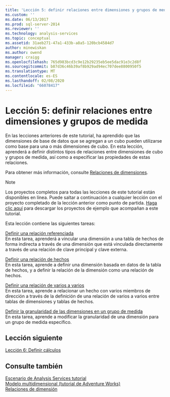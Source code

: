 ```yaml
---
title: 'Lección 5: definir relaciones entre dimensiones y grupos de medida | Microsoft Docs'
ms.custom: ''
ms.date: 06/13/2017
ms.prod: sql-server-2014
ms.reviewer: ''
ms.technology: analysis-services
ms.topic: conceptual
ms.assetid: 31aeb271-47a1-433b-a8a5-120bcb4584d7
author: minewiskan
ms.author: owend
manager: craigg
ms.openlocfilehash: 765d983bcd3c9e12b29235eb5ee5dac91e3c2d8f
ms.sourcegitcommit: b87d36c46b39af8b929ad94ec707dee8800950f5
ms.translationtype: MT
ms.contentlocale: es-ES
ms.lasthandoff: 02/08/2020
ms.locfileid: "66078417"
---
```

# <a name="lesson-5-defining-relationships-between-dimensions-and-measure-groups"></a>Lección 5: definir relaciones entre dimensiones y grupos de medida
  En las lecciones anteriores de este tutorial, ha aprendido que las dimensiones de base de datos que se agregan a un cubo pueden utilizarse como base para una o más dimensiones de cubo. En esta lección, aprenderá a definir distintos tipos de relaciones entre dimensiones de cubo y grupos de medida, así como a especificar las propiedades de estas relaciones.  
  
 Para obtener más información, consulte [Relaciones de dimensiones](multidimensional-models-olap-logical-cube-objects/dimension-relationships.md).  
  
> [!NOTE]  
>  Los proyectos completos para todas las lecciones de este tutorial están disponibles en línea. Puede saltar a continuación a cualquier lección con el proyecto completado de la lección anterior como punto de partida. [Haga clic aquí](https://go.microsoft.com/fwlink/?LinkID=221866) para descargar los proyectos de ejemplo que acompañan a este tutorial.  
  
 Esta lección contiene las siguientes tareas:  
  
 [Definir una relación referenciada](lesson-5-1-defining-a-referenced-relationship.md)  
 En esta tarea, aprenderá a vincular una dimensión a una tabla de hechos de forma indirecta a través de una dimensión que está vinculada directamente a través de una relación de clave principal y clave externa.  
  
 [Definir una relación de hechos](lesson-5-2-defining-a-fact-relationship.md)  
 En esta tarea, aprende a definir una dimensión basada en datos de la tabla de hechos, y a definir la relación de la dimensión como una relación de hechos.  
  
 [Definir una relación de varios a varios](lesson-5-3-defining-a-many-to-many-relationship.md)  
 En esta tarea, aprende a relacionar un hecho con varios miembros de dirección a través de la definición de una relación de varios a varios entre tablas de dimensiones y tablas de hechos.  
  
 [Definir la granularidad de las dimensiones en un grupo de medida](lesson-5-4-defining-dimension-granularity-within-a-measure-group.md)  
 En esta tarea, aprende a modificar la granularidad de una dimensión para un grupo de medida específico.  
  
## <a name="next-lesson"></a>Lección siguiente  
 [Lección 6: Definir cálculos](lesson-6-defining-calculations.md)  
  
## <a name="see-also"></a>Consulte también  
 [Escenario de Analysis Services tutorial](analysis-services-tutorial-scenario.md)   
 [Modelo multidimensional &#40;tutorial de Adventure Works&#41;](multidimensional-modeling-adventure-works-tutorial.md)   
 [Relaciones de dimensión](multidimensional-models-olap-logical-cube-objects/dimension-relationships.md)  
  
  
